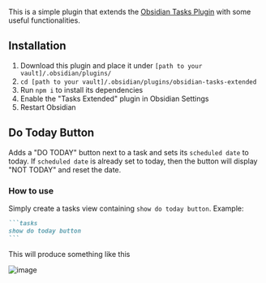 This is a simple plugin that extends the [Obsidian Tasks Plugin](https://github.com/obsidian-tasks-group/obsidian-tasks)
with some useful functionalities.

## Installation

1. Download this plugin and place it under `[path to your vault]/.obsidian/plugins/`
2. `cd [path to your vault]/.obsidian/plugins/obsidian-tasks-extended`
3. Run `npm i` to install its dependencies
4. Enable the "Tasks Extended" plugin in Obsidian Settings
5. Restart Obsidian

## Do Today Button

Adds a "DO TODAY" button next to a task and sets its `scheduled date` to today.
If `scheduled date` is already set to today, then the button will display
"NOT TODAY" and reset the date.

### How to use

Simply create a tasks view containing `show do today button`. Example:

````markdown
```tasks
show do today button
```
````

This will produce something like this

![image](https://user-images.githubusercontent.com/67973/197735201-19cf9efb-fd9d-4f19-a2e3-c465766f7ee0.png)
